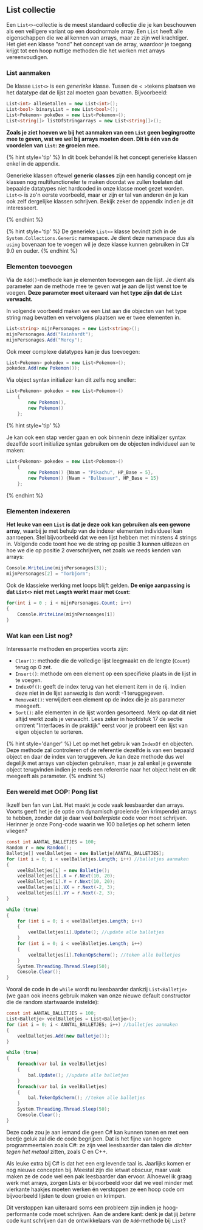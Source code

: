 ## List collectie

Een ``List<>``-collectie is de meest standaard collectie die je kan beschouwen als een veiligere variant op een doodnormale array. Een ``List`` heeft alle eigenschappen die we al kennen van arrays, maar ze zijn wel krachtiger. Het giet een klasse "rond" het concept van de array, waardoor je toegang krijgt tot een hoop nuttige methoden die het werken met arrays vereenvoudigen.

### List aanmaken

De klasse ``List<>`` is een *generieke* klasse. Tussen de ``< >``tekens plaatsen we het datatype dat de lijst zal moeten gaan bevatten. Bijvoorbeeld:

```csharp
List<int> alleGetallen = new List<int>();
List<bool> binaryList = new List<bool>();
List<Pokemon> pokeDex = new List<Pokemon>();
List<string[]> listOfStringarrays = new List<string[]>();
```

**Zoals je ziet hoeven we bij het aanmaken van een ``List`` geen begingrootte mee te geven, wat we wel bij arrays moeten doen. Dit is één van de voordelen van ``List``: ze groeien mee.**

{% hint style='tip' %}
In dit boek behandel ik het concept generieke klassen enkel in de appendix. 

Generieke klassen oftewel **generic classes** zijn een handig concept om je klassen nog multifunctioneler te maken doordat we zullen toelaten dat bepaalde datatypes niet hardcoded in onze klasse moet gezet worden. ``List<>`` is zo'n eerste voorbeeld, maar er zijn er tal van anderen én je kan ook zelf dergelijke klassen schrijven. Bekijk zeker de appendix indien je dit interesseert.

{% endhint %}

{% hint style='tip' %}
De generieke ``List<>`` klasse bevindt zich in de ``System.Collections.Generic`` namespace. Je dient deze namespace dus als ``using`` bovenaan toe te voegen wil je deze klasse kunnen gebruiken in C# 9.0 en ouder.
{% endhint %}

<!-- \newpage -->


### Elementen toevoegen

Via de ``Add()``-methode kan je elementen toevoegen aan de lijst. Je dient als parameter aan de methode mee te geven wat je aan de lijst wenst toe te voegen. **Deze parameter moet uiteraard van het type zijn dat de ``List`` verwacht.** 



In volgende voorbeeld maken we een List aan die objecten van het type string mag bevatten en vervolgens plaatsen we er twee elementen in.

```csharp
List<string> mijnPersonages = new List<string>();
mijnPersonages.Add("Reinhardt");
mijnPersonages.Add("Mercy");
``` 



Ook meer complexe datatypes kan je dus toevoegen:

```csharp
List<Pokemon> pokedex = new List<Pokemon>();
pokedex.Add(new Pokemon());
```

Via object syntax initializer kan dit zelfs nog sneller:
```csharp
List<Pokemon> pokedex = new List<Pokemon>()
    {
        new Pokemon(),
        new Pokemon()
    };
```

{% hint style='tip' %}

Je kan ook een stap verder gaan en ook binnenin deze initializer syntax dezelfde soort initialize syntax gebruiken om de objecten individueel aan te maken:

```csharp
List<Pokemon> pokedex = new List<Pokemon>()
    {
        new Pokemon() {Naam = "Pikachu", HP_Base = 5},
        new Pokemon() {Naam = "Bulbasaur", HP_Base = 15}
    };
```

{% endhint %}

<!-- \newpage -->



### Elementen indexeren

**Het leuke van een ``List`` is dat je deze ook kan gebruiken als een gewone array**, waarbij je met behulp van de indexer elementen individueel kan aanroepen. Stel bijvoorbeeld dat we een lijst hebben met minstens 4 strings in. Volgende code toont hoe we de string op positie 3 kunnen uitlezen en hoe we die op positie 2 overschrijven, net zoals we reeds kenden van arrays:

```csharp
Console.WriteLine(mijnPersonages[3]);
mijnPersonages[2] = "Torbjorn";
```




Ook de klassieke werking met loops blijft gelden. **De enige aanpassing is dat ``List<>`` niet met ``Length`` werkt maar met ``Count``**:

```csharp
for(int i = 0 ; i < mijnPersonages.Count; i++)
{
    Console.WriteLine(mijnPersonages[i])
}
```


### Wat kan een List nog?

Interessante methoden en properties voorts zijn:

* ``Clear()``: methode die de volledige lijst leegmaakt en de lengte (``Count``) terug op 0 zet.
* ``Insert()``: methode om een element op een specifieke plaats in de lijst in te voegen.
* ``IndexOf()``: geeft de index terug van het element item in de rij. Indien deze niet in de lijst aanwezig is dan wordt -1 teruggegeven.
* ``RemoveAt()``: verwijdert een element op de index die je als parameter meegeeft.
* ``Sort()``: alle elementen in de lijst worden gesorteerd. Merk op dat dit niet altijd werkt zoals je verwacht. Lees zeker in hoofdstuk 17 de sectie omtrent "Interfaces in de praktijk" eerst voor je probeert een lijst van eigen objecten te sorteren.

{% hint style='danger' %}
Let op met het gebruik van ``IndexOf`` en objecten. Deze methode zal controleren of de referentie dezelfde is van een bepaald object en daar de index van teruggeven. Je kan deze methode dus wel degelijk met arrays van objecten gebruiken, maar je zal enkel je gewenste object terugvinden indien je reeds een referentie naar het object hebt en dit meegeeft als parameter.
{% endhint %}

<!-- \newpage -->


### Een wereld met OOP: Pong list

Ikzelf ben fan van List. Het maakt je code vaak leesbaarder dan arrays. Voorts geeft het je de optie om dynamisch groeiende (en krimpende) arrays te hebben, zonder dat je daar veel *boilerplate* code voor moet schrijven. Herinner je onze Pong-code waarin we 100 balletjes op het scherm lieten vliegen?

```csharp
const int AANTAL_BALLETJES = 100;
Random r = new Random();
Balletje[] veelBalletjes = new Balletje[AANTAL_BALLETJES];
for (int i = 0; i < veelBalletjes.Length; i++) //balletjes aanmaken
{
    veelBalletjes[i] = new Balletje();
    veelBalletjes[i].X = r.Next(10, 20);
    veelBalletjes[i].Y = r.Next(10, 20);
    veelBalletjes[i].VX = r.Next(-2, 3);
    veelBalletjes[i].VY = r.Next(-2, 3);
}

while (true)
{
    for (int i = 0; i < veelBalletjes.Length; i++)
    {
        veelBalletjes[i].Update(); //update alle balletjes
    }
    for (int i = 0; i < veelBalletjes.Length; i++)
    {
        veelBalletjes[i].TekenOpScherm(); //teken alle balletjes
    }
    System.Threading.Thread.Sleep(50);
    Console.Clear();
}
```

<!-- \newpage -->

Vooral de code in de ``while`` wordt nu leesbaarder dankzij ``List<Balletje>`` (we gaan ook ineens gebruik maken van onze nieuwe default constructor die de random startwaarde instelde):

```csharp
const int AANTAL_BALLETJES = 100;
List<Balletje> veelBalletjes = List<Balletje>();
for (int i = 0; i < AANTAL_BALLETJES; i++) //balletjes aanmaken
{
    veelBalletjes.Add(new Balletje());
}

while (true)
{
    foreach(var bal in veelBalletjes)
    {
        bal.Update(); //update alle balletjes
    }
    foreach(var bal in veelBalletjes)
    {
        bal.TekenOpScherm(); //teken alle balletjes
    }
    System.Threading.Thread.Sleep(50);
    Console.Clear();
}
```

Deze code zou je aan iemand die geen C# kan kunnen tonen en met een beetje geluk zal die de code begrijpen. Dat is het fijne van hogere programmeertalen zoals C#: ze zijn veel leesbaarder dan talen die *dichter tegen het metaal* zitten, zoals C en C++. 

Als leuke extra bij C# is dat het een erg levende taal is. Jaarlijks komen er nog nieuwe concepten bij. Meestal zijn die ietwat obscuur, maar vaak maken ze de code wel een pak leesbaarder dan ervoor. Alhoewel ik graag werk met arrays, zorgen Lists er bijvoorbeeld voor dat we veel minder met vierkante haakjes moeten werken én verstoppen ze een hoop code om  bijvoorbeeld lijsten te doen groeien en krimpen.

 Dit verstoppen kan uiteraard soms een probleem zijn indien je hoog-performante code moet schrijven. Aan de andere kant: denk je dat jij *betere* code kunt schrijven dan de ontwikkelaars van de ``Add``-methode bij ``List``?